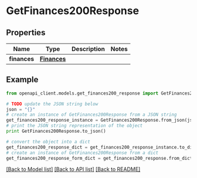 # GetFinances200Response


## Properties
Name | Type | Description | Notes
------------ | ------------- | ------------- | -------------
**finances** | [**Finances**](Finances.md) |  | 

## Example

```python
from openapi_client.models.get_finances200_response import GetFinances200Response

# TODO update the JSON string below
json = "{}"
# create an instance of GetFinances200Response from a JSON string
get_finances200_response_instance = GetFinances200Response.from_json(json)
# print the JSON string representation of the object
print GetFinances200Response.to_json()

# convert the object into a dict
get_finances200_response_dict = get_finances200_response_instance.to_dict()
# create an instance of GetFinances200Response from a dict
get_finances200_response_form_dict = get_finances200_response.from_dict(get_finances200_response_dict)
```
[[Back to Model list]](../README.md#documentation-for-models) [[Back to API list]](../README.md#documentation-for-api-endpoints) [[Back to README]](../README.md)


